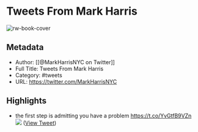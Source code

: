 # Tweets From Mark Harris

![rw-book-cover](https://pbs.twimg.com/profile_images/1341883988961538049/8EG3cCdX.jpg)

## Metadata
- Author: [[@MarkHarrisNYC on Twitter]]
- Full Title: Tweets From Mark Harris
- Category: #tweets
- URL: https://twitter.com/MarkHarrisNYC

## Highlights
- the first step is admitting you have a problem https://t.co/YvGtfB9VZn
  ![](https://pbs.twimg.com/media/EvmYKA3WYAAal8o.jpg) ([View Tweet](https://twitter.com/MarkHarrisNYC/status/1367291295362912258))
